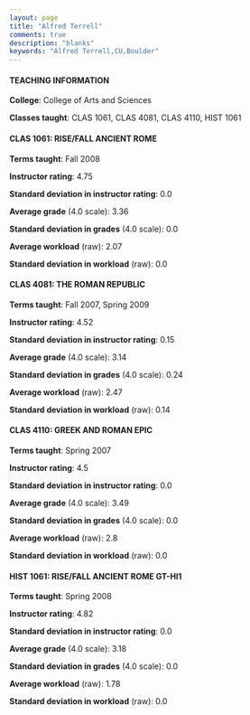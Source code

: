 ```yaml
---
layout: page
title: "Alfred Terrell" 
comments: true
description: "blanks"
keywords: "Alfred Terrell,CU,Boulder"
---
```

<head>
<script src="https://ajax.googleapis.com/ajax/libs/jquery/2.1.3/jquery.min.js"></script>
<script src="https://dl.dropboxusercontent.com/s/pc42nxpaw1ea4o9/highcharts.js?dl=0"></script>
<!-- <script src="../assets/js/highcharts.js"></script> -->
<style type="text/css">@font-face {
	font-family: "Bebas Neue";
	src: url(https://www.filehosting.org/file/details/544349/BebasNeue Regular.otf) format("opentype");
	}
	h1.Bebas { 
		font-family: "Bebas Neue", Verdana, Tahoma;
	}
</style>
</head>
	   
#### TEACHING INFORMATION

**College**: College of Arts and Sciences

**Classes taught**: CLAS 1061, CLAS 4081, CLAS 4110, HIST 1061

#### CLAS 1061: RISE/FALL ANCIENT ROME

**Terms taught**: Fall 2008

**Instructor rating**: 4.75

**Standard deviation in instructor rating**: 0.0

**Average grade** (4.0 scale): 3.36

**Standard deviation in grades** (4.0 scale): 0.0

**Average workload** (raw): 2.07

**Standard deviation in workload** (raw): 0.0

#### CLAS 4081: THE ROMAN REPUBLIC

**Terms taught**: Fall 2007, Spring 2009

**Instructor rating**: 4.52

**Standard deviation in instructor rating**: 0.15

**Average grade** (4.0 scale): 3.14

**Standard deviation in grades** (4.0 scale): 0.24

**Average workload** (raw): 2.47

**Standard deviation in workload** (raw): 0.14

#### CLAS 4110: GREEK AND ROMAN EPIC

**Terms taught**: Spring 2007

**Instructor rating**: 4.5

**Standard deviation in instructor rating**: 0.0

**Average grade** (4.0 scale): 3.49

**Standard deviation in grades** (4.0 scale): 0.0

**Average workload** (raw): 2.8

**Standard deviation in workload** (raw): 0.0

#### HIST 1061: RISE/FALL ANCIENT ROME GT-HI1

**Terms taught**: Spring 2008

**Instructor rating**: 4.82

**Standard deviation in instructor rating**: 0.0

**Average grade** (4.0 scale): 3.18

**Standard deviation in grades** (4.0 scale): 0.0

**Average workload** (raw): 1.78

**Standard deviation in workload** (raw): 0.0

